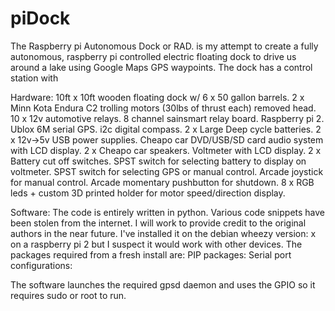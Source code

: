 # piDock
The Raspberry pi Autonomous Dock or RAD. is my attempt to create a fully autonomous, raspberry pi controlled electric floating dock to drive us around a lake using Google Maps GPS waypoints. The dock has a control station with 

Hardware:
10ft x 10ft wooden floating dock w/ 6 x 50 gallon barrels.
2 x Minn Kota Endura C2 trolling motors (30lbs of thrust each) removed head.
10 x 12v automotive relays.
8 channel sainsmart relay board.
Raspberry pi 2.
Ublox 6M serial GPS.
i2c digital compass.
2 x Large Deep cycle batteries.
2 x 12v->5v USB power supplies.
Cheapo car DVD/USB/SD card audio system with LCD display.
2 x Cheapo car speakers.
Voltmeter with LCD display.
2 x Battery cut off switches.
SPST switch for selecting battery to display on voltmeter.
SPST switch for selecting GPS or manual control.
Arcade joystick for manual control.
Arcade momentary pushbutton for shutdown.
8 x RGB leds + custom 3D printed holder for motor speed/direction display.

Software:
The code is entirely written in python. Various code snippets have been stolen from the internet. I will work to provide credit to the original authors in the near future. I've installed it on the debian wheezy version: x on a raspberry pi 2 but I suspect it would work with other devices. 
The packages required from a fresh install are: 
PIP packages:
Serial port configurations:

The software launches the required gpsd daemon and uses the GPIO so it requires sudo or root to run.



